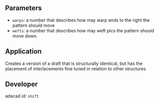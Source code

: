 

## Parameters
- `warps`: a number that describes how may warp ends to the right the pattern should move
- `wefts`: a number that describes how may weft pics the pattern should move down.


## Application
Creates a version of a draft that is structurally identical, but has the placement of interlacements fine tuned in relation to other structures

## Developer
adacad id: `shift`
